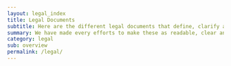 ```yaml
---
layout: legal_index
title: Legal Documents
subtitle: Here are the different legal documents that define, clarify and dictate the way we do business together.
summary: We have made every efforts to make these as readable, clear and balanced as possible.  Don't hesitate to get in touch if you have any questions, comments or suggestions to improve these.
category: legal
sub: overview
permalink: /legal/
---
```

